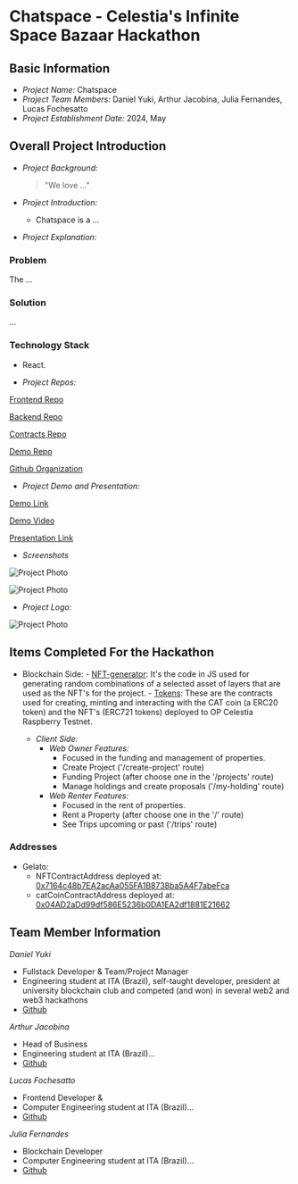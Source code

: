 # Chatspace - Celestia's Infinite Space Bazaar Hackathon

## Basic Information
- *Project Name:* Chatspace
- *Project Team Members:* Daniel Yuki, Arthur Jacobina, Julia Fernandes, Lucas Fochesatto
- *Project Establishment Date:* 2024, May


## Overall Project Introduction
- *Project Background:*

   > "We love ..."

- *Project Introduction:*

  - Chatspace is a ...

- *Project Explanation:*

### Problem

The ... 

### Solution

...

### Technology Stack

- React.

- *Project Repos:*

[Frontend Repo](https://github.com/Celestia-Hackathon/frontend)

[Backend Repo](https://github.com/Celestia-Hackathon/backend)

[Contracts Repo](https://github.com/Celestia-Hackathon/contracts)

[Demo Repo](https://github.com/Celestia-Hackathon/Demo)

[Github Organization](https://github.com/Celestia-Hackathon)

- *Project Demo and Presentation:*

[Demo Link](https://chatspace-frontend.vercel.app/)

[Demo Video]()

[Presentation Link]()

- *Screenshots*

![Project Photo](public/screenshot_mobile_feed.png)

![Project Photo](public/screenshot_mobile_gacha.png)

- *Project Logo:* 

![Project Photo](public/Chatspace_logo.png)


## Items Completed For the Hackathon

- Blockchain Side:
      - [NFT-generator](https://github.com/Celestia-Hackathon/NFT-generator): It's the code in JS used for generating random combinations of a selected asset of layers that are used as the NFT's for the project.
      - [Tokens](https://github.com/Celestia-Hackathon/ERC721-ERC20): These are the contracts used for creating, minting and interacting with the CAT coin (a ERC20 token) and the NFT's (ERC721 tokens) deployed to OP Celestia Raspberry Testnet.

  - *Client Side:*
    - *Web Owner Features:*
      - Focused in the funding and management of properties.
      - Create Project ('/create-project' route)
      - Funding Project (after choose one in the '/projects' route)
      - Manage holdings and create proposals ('/my-holding' route)
    - *Web Renter Features:*
      - Focused in the rent of properties.
      - Rent a Property (after choose one in the '/' route)
      - See Trips upcoming or past ('/trips' route)
     
### Addresses

- Gelato:
   - NFTContractAddress deployed at:  [0x7164c48b7EA2acAa055FA1B8738ba5A4F7abeFca](https://opcelestia-raspberry.gelatoscout.com/address/0x7164c48b7EA2acAa055FA1B8738ba5A4F7abeFca)
   - catCoinContractAddress deployed at:  [0x04AD2aDd99df586E5236b0DA1EA2df1881E21662](https://opcelestia-raspberry.gelatoscout.com/address/0x04AD2aDd99df586E5236b0DA1EA2df1881E21662)


## Team Member Information
*Daniel Yuki*
 - Fullstack Developer & Team/Project Manager
 - Engineering student at ITA (Brazil), self-taught developer, president at university blockchain club and competed (and won) in several web2 and web3 hackathons
 - [Github](https://github.com/DanielYuki)

*Arthur Jacobina*
 - Head of Business
 - Engineering student at ITA (Brazil)...
 - [Github](https://github.com/Arthur-Jacobina)

*Lucas Fochesatto*
 - Frontend Developer &
 - Computer Engineering student at ITA (Brazil)...
 - [Github](https://github.com/lucas-fochesatto)

*Julia Fernandes*
 - Blockchain Developer
 - Computer Engineering student at ITA (Brazil)...
 - [Github](https://github.com/JFernandesLO)


